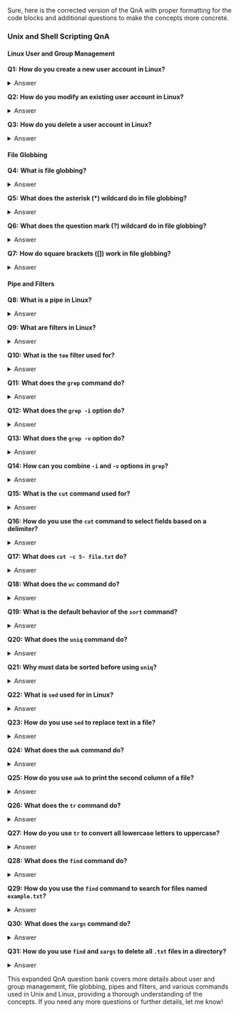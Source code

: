 Sure, here is the corrected version of the QnA with proper formatting for the code blocks and additional questions to make the concepts more concrete.

### Unix and Shell Scripting QnA

#### Linux User and Group Management

**Q1:** **How do you create a new user account in Linux?**  
<details>
<summary>Answer</summary>

```bash
sudo useradd -d homedir -g groupname -m -s shell -u userid accountname
```
</details>

**Q2:** **How do you modify an existing user account in Linux?**  
<details>
<summary>Answer</summary>

```bash
sudo usermod -d /home/newdir -m -l oldname newname
```
</details>

**Q3:** **How do you delete a user account in Linux?**  
<details>
<summary>Answer</summary>

```bash
sudo userdel -r username
```
</details>

#### File Globbing

**Q4:** **What is file globbing?**  
<details>
<summary>Answer</summary>
File globbing, also known as Path Name Expansion, is the operation that recognizes wildcard patterns and expands them into path names.
</details>

**Q5:** **What does the asterisk (*) wildcard do in file globbing?**  
<details>
<summary>Answer</summary>
It matches any combination of characters, including none.
</details>

**Q6:** **What does the question mark (?) wildcard do in file globbing?**  
<details>
<summary>Answer</summary>
It matches exactly one character.
</details>

**Q7:** **How do square brackets ([]) work in file globbing?**  
<details>
<summary>Answer</summary>
Square brackets match a range of characters. For example, `[A-Z]` matches uppercase alphabets, `[a-z]` matches lowercase alphabets, `[0-9]` matches digits.
</details>

#### Pipe and Filters

**Q8:** **What is a pipe in Linux?**  
<details>
<summary>Answer</summary>
A pipe allows the output of one command to serve as input to the next command. It is represented by the `|` symbol.
</details>

**Q9:** **What are filters in Linux?**  
<details>
<summary>Answer</summary>
Filters are small programs that perform specific tasks efficiently, often used with pipes to process data streams.
</details>

**Q10:** **What is the `tee` filter used for?**  
<details>
<summary>Answer</summary>
The `tee` filter puts stdin on stdout and also writes it to a file.
</details>

**Q11:** **What does the `grep` command do?**  
<details>
<summary>Answer</summary>
`grep` is used to filter lines of text containing a specific string.
</details>

**Q12:** **What does the `grep -i` option do?**  
<details>
<summary>Answer</summary>
It performs a case-insensitive search.
</details>

**Q13:** **What does the `grep -v` option do?**  
<details>
<summary>Answer</summary>
It outputs lines that do not match the specified string.
</details>

**Q14:** **How can you combine `-i` and `-v` options in `grep`?**  
<details>
<summary>Answer</summary>
Use `grep -vi [pattern] [file]` to filter all lines that do not contain a case-insensitive match of the pattern.
</details>

**Q15:** **What is the `cut` command used for?**  
<details>
<summary>Answer</summary>
The `cut` command is used to select columns from files based on a delimiter or a count of bytes.
</details>

**Q16:** **How do you use the `cut` command to select fields based on a delimiter?**  
<details>
<summary>Answer</summary>

```bash
cut -d ':' -f1,3 file.txt
```
</details>

**Q17:** **What does `cut -c 5- file.txt` do?**  
<details>
<summary>Answer</summary>
It extracts everything from character 5 until the end of the line from each line of `file.txt`.
</details>

**Q18:** **What does the `wc` command do?**  
<details>
<summary>Answer</summary>
It counts words, lines, and characters in a file.
</details>

**Q19:** **What is the default behavior of the `sort` command?**  
<details>
<summary>Answer</summary>
The default behavior is to sort lines of text alphabetically.
</details>

**Q20:** **What does the `uniq` command do?**  
<details>
<summary>Answer</summary>
It removes duplicate lines from a sorted list.
</details>

**Q21:** **Why must data be sorted before using `uniq`?**  
<details>
<summary>Answer</summary>
`uniq` only removes consecutive duplicate lines, so the data must be sorted first to group duplicates together.
</details>

**Q22:** **What is `sed` used for in Linux?**  
<details>
<summary>Answer</summary>
`sed` is a stream editor used to search through, replace, add, and delete lines in a text file without opening it in a text editor.
</details>

**Q23:** **How do you use `sed` to replace text in a file?**  
<details>
<summary>Answer</summary>

```bash
sed 's/old-string/new-string/' filename.txt
```
</details>

**Q24:** **What does the `awk` command do?**  
<details>
<summary>Answer</summary>
`awk` is a powerful programming language used for text processing and pattern matching.
</details>

**Q25:** **How do you use `awk` to print the second column of a file?**  
<details>
<summary>Answer</summary>

```bash
awk '{print $2}' file.txt
```
</details>

**Q26:** **What does the `tr` command do?**  
<details>
<summary>Answer</summary>
The `tr` command translates or deletes characters from stdin and writes the result to stdout.
</details>

**Q27:** **How do you use `tr` to convert all lowercase letters to uppercase?**  
<details>
<summary>Answer</summary>

```bash
echo "text" | tr '[:lower:]' '[:upper:]'
```
</details>

**Q28:** **What does the `find` command do?**  
<details>
<summary>Answer</summary>
The `find` command searches for files and directories in a directory hierarchy based on a given expression.
</details>

**Q29:** **How do you use the `find` command to search for files named `example.txt`?**  
<details>
<summary>Answer</summary>

```bash
find /path -name example.txt
```
</details>

**Q30:** **What does the `xargs` command do?**  
<details>
<summary>Answer</summary>
The `xargs` command builds and executes command lines from stdin, allowing the output of one command to be used as arguments for another command.
</details>

**Q31:** **How do you use `find` and `xargs` to delete all `.txt` files in a directory?**  
<details>
<summary>Answer</summary>

```bash
find /path -name "*.txt" | xargs rm
```
</details>

This expanded QnA question bank covers more details about user and group management, file globbing, pipes and filters, and various commands used in Unix and Linux, providing a thorough understanding of the concepts. If you need any more questions or further details, let me know!
